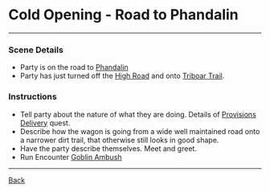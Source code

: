 # Cold Opening - Road to Phandalin
---

### Scene Details
 - Party is on the road to [Phandalin](../locations/phandalin.md)
 - Party has just turned off the [High Road](../locations/high-road.md) and  onto [Triboar Trail](../locations/triboar-trail.md).

 ### Instructions
 - Tell party about the nature of what they are doing. Details of [Provisions Delivery](../quests/provisions-delivery.md) quest.
 - Describe how the wagon is going from a wide well maintained road onto a narrower dirt trail, that otherwise still looks in good shape.
 - Have the party describe themselves. Meet and greet.
 - Run Encounter [Goblin Ambush](../encounters/goblin-ambush.md)

---
[Back](./scenes.md)